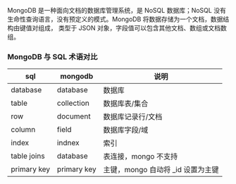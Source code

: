 MongoDB 是一种面向文档的数据库管理系统，是 NoSQL 数据库；NoSQL 没有生命性查询语言，没有预定义的模式。MongoDB 将数据存储为一个文档，数据结构由键值对组成，
类型于 JSON 对象，字段值可以包含其他文档、数组或文档数组。
### MongoDB 与 SQL 术语对比
| sql | mongodb | 说明 |
| ----------- | ----------- | ---------------------------------- |
| database | database | 数据库 |
| table       | collection | 数据库表/集合 |
| row            | document | 数据库记录行/文档 |
| column      | field | 数据库字段/域 |
| index        | indnex | 索引 |
| table joins | database | 表连接，mongo 不支持 |
| primary key | primary key | 主键，mongo 自动将 \_id 设置为主键 |
